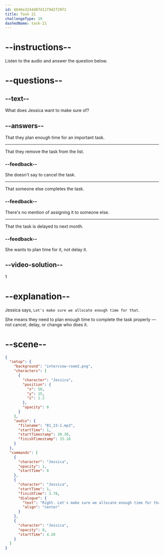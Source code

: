 ```yaml
---
id: 6846e3244d07d11f9d2f29f2
title: Task 21
challengeType: 19
dashedName: task-21
---
```


<!-- (audio) Jessica: Right. Let's make sure we allocate enough time for that. -->

# --instructions--

Listen to the audio and answer the question below.

# --questions--

## --text--

What does Jessica want to make sure of?

## --answers--

That they plan enough time for an important task.

---

That they remove the task from the list.

### --feedback--

She doesn't say to cancel the task.

---

That someone else completes the task.

### --feedback--

There's no mention of assigning it to someone else.

---

That the task is delayed to next month.

### --feedback--

She wants to plan time for it, not delay it.

## --video-solution--

1

# --explanation--

Jessica says, `Let's make sure we allocate enough time for that`.

She means they need to plan enough time to complete the task properly — not cancel, delay, or change who does it.

# --scene--

```json
{
  "setup": {
    "background": "interview-room2.png",
    "characters": [
      {
        "character": "Jessica",
        "position": {
          "x": 50,
          "y": 15,
          "z": 1.2
        },
        "opacity": 0
      }
    ],
    "audio": {
      "filename": "B1_23-1.mp3",
      "startTime": 1,
      "startTimestamp": 30.38,
      "finishTimestamp": 33.16
    }
  },
  "commands": [
    {
      "character": "Jessica",
      "opacity": 1,
      "startTime": 0
    },
    {
      "character": "Jessica",
      "startTime": 1,
      "finishTime": 3.78,
      "dialogue": {
        "text": "Right. Let's make sure we allocate enough time for that.",
        "align": "center"
      }
    },
    {
      "character": "Jessica",
      "opacity": 0,
      "startTime": 4.28
    }
  ]
}
```
